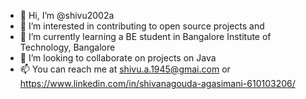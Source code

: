- 👋 Hi, I’m @shivu2002a
- 👀 I’m interested in contributing to open source projects and 
- 🌱 I’m currently learning a BE student in Bangalore Institute of Technology, Bangalore
- 💞️ I’m looking to collaborate on projects on Java 
- 📫 You can reach me at shivu.a.1945@gmai.com or https://www.linkedin.com/in/shivanagouda-agasimani-610103206/

